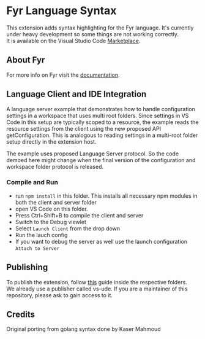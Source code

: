 # Fyr Language Syntax

This extension adds syntax highlighting for the Fyr language.
It's currently under heavy development so some things are not working correctly.  
It is available on the Visual Studio Code [Marketplace](https://marketplace.visualstudio.com/items?itemName=vs-ude.fyr).


## About Fyr

For more info on Fyr visit the [documentation](http://fyr.vs.uni-due.de).


## Language Client and IDE Integration

A language server example that demonstrates how to handle configuration settings in a workspace that uses multi root folders. Since settings in VS Code in this setup are typically scoped to a resource, the example reads the resource settings from the client using the new proposed API getConfiguration. This is analogous to reading settings in a multi-root folder setup directly in the extension host.

The example uses proposed Language Server protocol. So the code demoed here might change when the final version of the configuration and workspace folder protocol is released.

### Compile and Run

- run `npm install` in this folder. This installs all necessary npm modules in both the client and server folder
- open VS Code on this folder.
- Press Ctrl+Shift+B to compile the client and server
- Switch to the Debug viewlet
- Select `Launch Client` from the drop down
- Run the lauch config
- If you want to debug the server as well use the launch configuration `Attach to Server`

## Publishing

To publish the extension, follow [this](https://code.visualstudio.com/docs/extensions/publish-extension) guide inside the respective folders.  
We already use a publisher called vs-ude.
If you are a maintainer of this repository, please ask to gain access to it.


## Credits

Original porting from golang syntax done by Kaser Mahmoud
